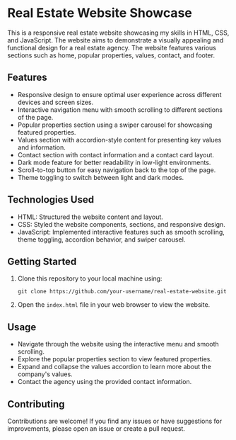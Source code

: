 # Real Estate Website Showcase

This is a responsive real estate website showcasing my skills in HTML, CSS, and JavaScript. The website aims to demonstrate a visually appealing and functional design for a real estate agency. The website features various sections such as home, popular properties, values, contact, and footer.

## Features

- Responsive design to ensure optimal user experience across different devices and screen sizes.
- Interactive navigation menu with smooth scrolling to different sections of the page.
- Popular properties section using a swiper carousel for showcasing featured properties.
- Values section with accordion-style content for presenting key values and information.
- Contact section with contact information and a contact card layout.
- Dark mode feature for better readability in low-light environments.
- Scroll-to-top button for easy navigation back to the top of the page.
- Theme toggling to switch between light and dark modes.
  
## Technologies Used

- HTML: Structured the website content and layout.
- CSS: Styled the website components, sections, and responsive design.
- JavaScript: Implemented interactive features such as smooth scrolling, theme toggling, accordion behavior, and swiper carousel.

## Getting Started

1. Clone this repository to your local machine using:
   ```
   git clone https://github.com/your-username/real-estate-website.git
   ```

2. Open the `index.html` file in your web browser to view the website.

## Usage

- Navigate through the website using the interactive menu and smooth scrolling.
- Explore the popular properties section to view featured properties.
- Expand and collapse the values accordion to learn more about the company's values.
- Contact the agency using the provided contact information.

## Contributing

Contributions are welcome! If you find any issues or have suggestions for improvements, please open an issue or create a pull request.